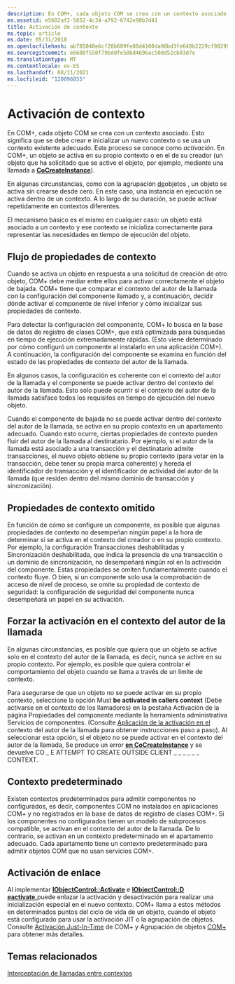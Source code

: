 ```yaml
---
description: En COM+, cada objeto COM se crea con un contexto asociado.
ms.assetid: e5602af2-5852-4c34-a792-6742e90b7d41
title: Activación de contexto
ms.topic: article
ms.date: 05/31/2018
ms.openlocfilehash: ab785040e6cf28b609fe80d4160da90bd3fe640b2229cf982993c8573378e4bb
ms.sourcegitcommit: e6600f550f79bddfe58bd4696ac50dd52cb03d7e
ms.translationtype: MT
ms.contentlocale: es-ES
ms.lasthandoff: 08/11/2021
ms.locfileid: "120096855"
---
```

# <a name="context-activation"></a>Activación de contexto

En COM+, cada objeto COM se crea con un contexto asociado. Esto significa que se debe crear e inicializar un nuevo contexto o se usa un contexto existente adecuado. Este proceso se conoce como *activación.* En COM+, un objeto se activa en su propio contexto o en el de su creador (un objeto que ha solicitado que se active el objeto, por ejemplo, mediante una llamada a [**CoCreateInstance**](/windows/desktop/api/combaseapi/nf-combaseapi-cocreateinstance)).

En algunas circunstancias, como con la agrupación [de](com--object-pooling.md)objetos , un objeto se activa sin crearse desde cero. En este caso, una instancia en ejecución se activa dentro de un contexto. A lo largo de su duración, se puede activar repetidamente en contextos diferentes.

El mecanismo básico es el mismo en cualquier caso: un objeto está asociado a un contexto y ese contexto se inicializa correctamente para representar las necesidades en tiempo de ejecución del objeto.

## <a name="flowing-of-context-properties"></a>Flujo de propiedades de contexto

Cuando se activa un objeto en respuesta a una solicitud de creación de otro objeto, COM+ debe mediar entre ellos para activar correctamente el objeto de bajada. COM+ tiene que comparar el contexto del autor de la llamada con la configuración del componente llamado y, a continuación, decidir dónde activar el componente de nivel inferior y cómo inicializar sus propiedades de contexto.

Para detectar la configuración del componente, COM+ lo busca en la base de datos de registro de clases COM+, que está optimizada para búsquedas en tiempo de ejecución extremadamente rápidas. (Esto viene determinado por cómo configuró un componente al instalarlo en una aplicación COM+). A continuación, la configuración del componente se examina en función del estado de las propiedades de contexto del autor de la llamada.

En algunos casos, la configuración es coherente con el contexto del autor de la llamada y el componente se puede activar dentro del contexto del autor de la llamada. Esto solo puede ocurrir si el contexto del autor de la llamada satisface todos los requisitos en tiempo de ejecución del nuevo objeto.

Cuando el componente de bajada no se puede activar dentro del contexto del autor de la llamada, se activa en su propio contexto en un apartamento adecuado. Cuando esto ocurre, ciertas propiedades de contexto pueden fluir del autor de la llamada al destinatario. Por ejemplo, si el autor de la llamada está asociado a una transacción y el destinatario admite transacciones, el nuevo objeto obtiene su propio contexto (para votar en la transacción, debe tener su propia marca coherente) y hereda el identificador de transacción y el identificador de actividad del autor de la llamada (que residen dentro del mismo dominio de transacción y sincronización).

## <a name="ignored-context-properties"></a>Propiedades de contexto omitido

En función de cómo se configure un componente, es posible que algunas propiedades de contexto no desempeñan ningún papel a la hora de determinar si se activa en el contexto del creador o en su propio contexto. Por ejemplo, la configuración Transacciones deshabilitadas y Sincronización deshabilitada, que indica la presencia de una transacción o un dominio de sincronización, no desempeñará ningún rol en la activación del componente. Estas propiedades se omiten fundamentalmente cuando el contexto fluye. O bien, si un componente solo usa la comprobación de acceso de nivel de proceso, se omite su propiedad de contexto de seguridad: la configuración de seguridad del componente nunca desempeñará un papel en su activación.

## <a name="forcing-activation-in-the-callers-context"></a>Forzar la activación en el contexto del autor de la llamada

En algunas circunstancias, es posible que quiera que un objeto se active solo en el contexto del autor de la llamada, es decir, nunca se active en su propio contexto. Por ejemplo, es posible que quiera controlar el comportamiento del objeto cuando se llama a través de un límite de contexto.

Para asegurarse de que un objeto no se puede activar en su propio contexto, seleccione la  opción Must **be activated in callers context** (Debe activarse en el contexto de los llamadores) en la pestaña Activación de la página Propiedades del componente mediante la herramienta administrativa Servicios de componentes.  (Consulte [Aplicación de la activación en el](enforcing-activation-in-the-caller-s-context.md) contexto del autor de la llamada para obtener instrucciones paso a paso). Al seleccionar esta opción, si el objeto no se puede activar en el contexto del autor de la llamada, Se produce un error [**en CoCreateInstance**](/windows/desktop/api/combaseapi/nf-combaseapi-cocreateinstance) y se devuelve CO \_ E ATTEMPT TO CREATE OUTSIDE CLIENT \_ \_ \_ \_ \_ \_ CONTEXT.

## <a name="default-context"></a>Contexto predeterminado

Existen contextos predeterminados para admitir componentes no configurados, es decir, componentes COM no instalados en aplicaciones COM+ y no registrados en la base de datos de registro de clases COM+. Si los componentes no configurados tienen un modelo de subprocesos compatible, se activan en el contexto del autor de la llamada. De lo contrario, se activan en un contexto predeterminado en el apartamento adecuado. Cada apartamento tiene un contexto predeterminado para admitir objetos COM que no usan servicios COM+.

## <a name="hooking-activation"></a>Activación de enlace

Al implementar [**IObjectControl::Activate**](/windows/desktop/api/ComSvcs/nf-comsvcs-iobjectcontrol-activate) e [**IObjectControl::D eactivate,**](/windows/desktop/api/ComSvcs/nf-comsvcs-iobjectcontrol-deactivate)puede enlazar la activación y desactivación para realizar una inicialización especial en el nuevo contexto. COM+ llama a estos métodos en determinados puntos del ciclo de vida de un objeto, cuando el objeto está configurado para usar la activación JIT o la agrupación de objetos. Consulte [Activación Just-In-Time](com--just-in-time-activation.md) de COM+ y Agrupación de objetos [COM+](com--object-pooling.md) para obtener más detalles.

## <a name="related-topics"></a>Temas relacionados

<dl> <dt>

[Interceptación de llamadas entre contextos](interception-of-cross-context-calls.md)
</dt> </dl>

 

 
